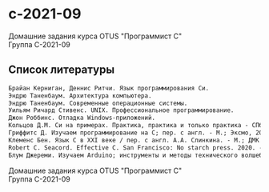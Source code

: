 # c-2021-09

Домашние задания курса OTUS "Программист C"  
Группа С-2021-09

## Cписок литературы

```txt
Брайан Керниган, Деннис Ритчи. Язык программирования Си.
Эндрю Таненбаум. Архитектура компьютера.
Эндрю Таненбаум. Современные операционные системы.
Уильям Ричард Стивенс. UNIX. Профессиональное программирование.
Джон Роббинс. Отладка Windows-приложений.
Кольцов Д.М. Си на примерах. Практика, практика и только практика - СПб.: Наука и Техника, 2019. - 288 с.
Гриффитс Д. Изучаем программирование на С; пер. с англ. - М.; Эксмо, 2013. - 624 с.
Клеменс Бен. Язык С в XXI веке / пер. с англ. А.А. Слинкина. - М.; ДМК Пресс, 2015. - 376 с.
Robert C. Seacord. Effective C. San Francisco: No starch press. 2020. - 274 p.
Блум Джереми. Изучаем Arduino; инструменты и методы технического волшебства; пер. с англ. - СПб.; БХВ-Петербург, 2015. - 336 с.
```

Домашние задания курса OTUS "Программист C"  
Группа С-2021-09
